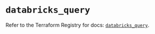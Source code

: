 # `databricks_query`

Refer to the Terraform Registry for docs: [`databricks_query`](https://registry.terraform.io/providers/databricks/databricks/1.61.0/docs/resources/query).
